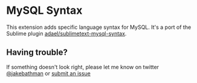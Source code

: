 # MySQL Syntax

This extension adds specific language syntax for MySQL. It's a port of the Sublime plugin [adael/sublimetext-mysql-syntax](https://github.com/adael/sublimetext-mysql-syntax).

## Having trouble?

If something doesn't look right, please let me know on twitter [@jakebathman](https://twitter.com/jakebathman) or [submit an issue](https://github.com/jakebathman/mysql-syntax)